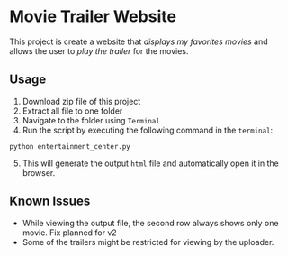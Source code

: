 # Movie Trailer Website

This project is create a website that _displays my favorites movies_ and allows the user to _play the trailer_ for the movies.

## Usage

1. Download zip file of this project
2. Extract all file to one folder
3. Navigate to the folder using `Terminal`
4. Run the script by executing the following command in the `terminal`:
```
python entertainment_center.py
```
5. This will generate the output `html` file and automatically open it in the browser.

## Known Issues
- While viewing the output file, the second row always shows only one movie. Fix planned for v2
- Some of the trailers might be restricted for viewing by the uploader.
